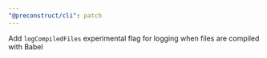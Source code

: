 ```yaml
---
"@preconstruct/cli": patch
---
```


Add `logCompiledFiles` experimental flag for logging when files are compiled with Babel
